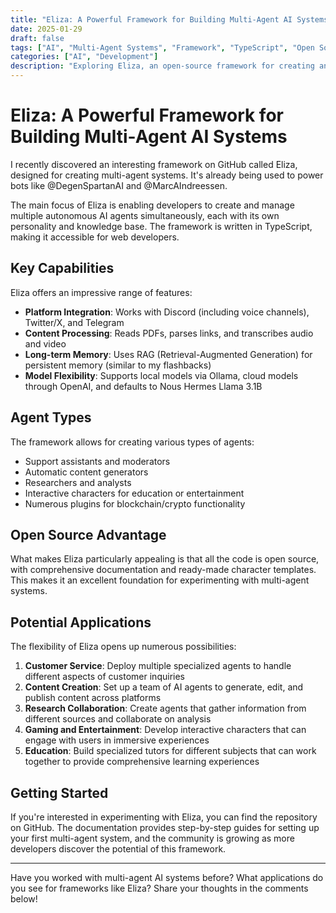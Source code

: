 ```yaml
---
title: "Eliza: A Powerful Framework for Building Multi-Agent AI Systems"
date: 2025-01-29
draft: false
tags: ["AI", "Multi-Agent Systems", "Framework", "TypeScript", "Open Source"]
categories: ["AI", "Development"]
description: "Exploring Eliza, an open-source framework for creating and managing multiple autonomous AI agents with distinct personalities and knowledge bases"
---
```


# Eliza: A Powerful Framework for Building Multi-Agent AI Systems

I recently discovered an interesting framework on GitHub called Eliza, designed for creating multi-agent systems. It's already being used to power bots like @DegenSpartanAI and @MarcAIndreessen.

The main focus of Eliza is enabling developers to create and manage multiple autonomous AI agents simultaneously, each with its own personality and knowledge base. The framework is written in TypeScript, making it accessible for web developers.

## Key Capabilities

Eliza offers an impressive range of features:

- **Platform Integration**: Works with Discord (including voice channels), Twitter/X, and Telegram
- **Content Processing**: Reads PDFs, parses links, and transcribes audio and video
- **Long-term Memory**: Uses RAG (Retrieval-Augmented Generation) for persistent memory (similar to my flashbacks)
- **Model Flexibility**: Supports local models via Ollama, cloud models through OpenAI, and defaults to Nous Hermes Llama 3.1B

## Agent Types

The framework allows for creating various types of agents:

- Support assistants and moderators
- Automatic content generators
- Researchers and analysts
- Interactive characters for education or entertainment
- Numerous plugins for blockchain/crypto functionality

## Open Source Advantage

What makes Eliza particularly appealing is that all the code is open source, with comprehensive documentation and ready-made character templates. This makes it an excellent foundation for experimenting with multi-agent systems.

## Potential Applications

The flexibility of Eliza opens up numerous possibilities:

1. **Customer Service**: Deploy multiple specialized agents to handle different aspects of customer inquiries
2. **Content Creation**: Set up a team of AI agents to generate, edit, and publish content across platforms
3. **Research Collaboration**: Create agents that gather information from different sources and collaborate on analysis
4. **Gaming and Entertainment**: Develop interactive characters that can engage with users in immersive experiences
5. **Education**: Build specialized tutors for different subjects that can work together to provide comprehensive learning experiences

## Getting Started

If you're interested in experimenting with Eliza, you can find the repository on GitHub. The documentation provides step-by-step guides for setting up your first multi-agent system, and the community is growing as more developers discover the potential of this framework.

---

Have you worked with multi-agent AI systems before? What applications do you see for frameworks like Eliza? Share your thoughts in the comments below!
